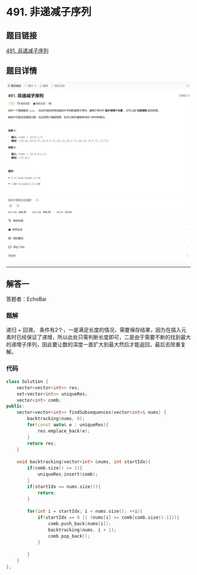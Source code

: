# 491. 非递减子序列
## 题目链接  
[491. 非递减子序列](https://leetcode.cn/problems/non-decreasing-subsequences/description/)
## 题目详情
![题目图片](Img/491.png)

***
## 解答一
答题者：EchoBai

### 题解
递归 + 回溯， 条件有2个，一是满足长度的情况，需要保存结果，因为在插入元素时已经保证了递增，所以此处只需判断长度即可，二是由于需要不断的找到最大的递增子序列，因此要让数的深度一直扩大到最大然后才能返回，最后去除重复解。

### 代码
``` cpp
class Solution {
    vector<vector<int>> res;
    set<vector<int>> uniqueRes;
    vector<int> comb;
public:
    vector<vector<int>> findSubsequences(vector<int>& nums) {
        backtracking(nums, 0);
        for(const auto& e : uniqueRes){
            res.emplace_back(e);
        }
        return res;
    }

    void backtracking(vector<int> &nums, int startIdx){
        if(comb.size() >= 2){
            uniqueRes.insert(comb);
        }
        if(startIdx == nums.size()){
            return;
        }

        for(int i = startIdx; i < nums.size(); ++i){
            if(startIdx == 0 || (nums[i] >= comb[comb.size()-1])){
                comb.push_back(nums[i]);
                backtracking(nums, i + 1);
                comb.pop_back();
            }
            
        }
    }
};
```
